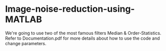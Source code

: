 # Image-noise-reduction-using-MATLAB
We're going to use two of the most famous filters Median &amp; Order-Statistics.
Refer to Documentation.pdf for more details about how to use the code and change parameters.
